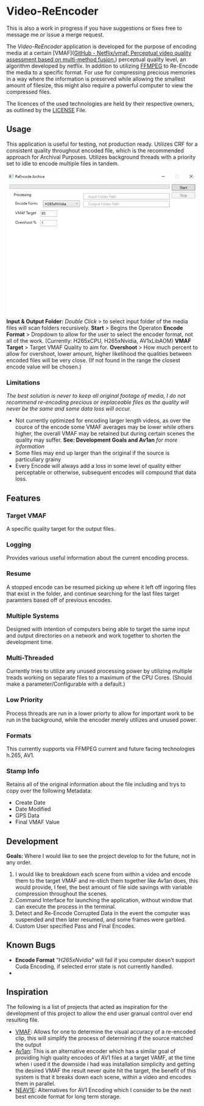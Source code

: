 # Video-ReEncoder

This is also a work in progress if you have suggestions or fixes free to message me or issue a merge request.

The _Video-ReEncoder_ application is developed for the purpose of encoding media at a certain [VMAF]([GitHub - Netflix/vmaf: Perceptual video quality assessment based on multi-method fusion.](https://github.com/Netflix/vmaf)) perceptual quality level, an algorithm developed by netflix. In addition to utilizing [FFMPEG](https://www.ffmpeg.org/) to Re-Encode the media to a specific format. For use for compressing precious memories in a way where the information is preserved while allowing the smallest amount of filesize, this might also require a powerful computer to view the compressed files.

The licences of the used technologies are held by their respective owners, as outlined by the [LICENSE](LICENSE.md) File.

## Usage
This application is useful for testing, not production ready. Utilizes CRF for a consistent quality throughout encoded file, which is the recommended approach for Archival Purposes. Utilizes background threads with a priority set to idle to encode multiple files in tandem.

![Preview.png](Documents\Images\Preview.png)
**Input & Output Folder:** _Double Click_ > to select input folder of the media files will scan folders recursively.
**Start** > Begins the Operaton
**Encode Format** > Dropdown to allow for the user to select the encoder format, not all of the work. (Currently:  H265xCPU, H265xNvidia,  AV1xLibAOM)
**VMAF Target** > Target VMAF Quality to aim for.
**Overshoot** > How much percent to allow for overshoot, lower amount, higher likelihood the qualities between encoded files will be very close. (If not found in the range the closest encode value will be chosen.)

### Limitations
*The best solution is never to keep all original footage of media, I do not recommend re-encoding precious or ireplaceable files as the quality will never be the same and some data loss will occur.*

- Not currently optimized for encoding larger length videos, as over the cource of the encode some VMAF averages may be lower while others higher, the overall VMAF may be retained but during certain scenes the quality may suffer. **See: Development Goals and Av1an** *for more information*
- Some files may end up larger than the original if the source is particullary grainy
- Every Encode will always add a loss in some level of quality either perceptable or otherwise, subsequent encodes will compound that data loss. 


## Features

### Target VMAF
A specific quality target for the output files.

### Logging
Provides various useful information about the current encoding process.

### Resume
A stopped encode can be resumed picking up where it left off ingoring files that exist in the folder, and continue searching for the last files target paramters based off of previous encodes.

### Multiple Systems
Designed with intention of computers being able to target the same input and output directories on a network and work together to shorten the development time.

### Multi-Threaded
Currently tries to utilize any unused processing power by utilizing multiple treads working on separate files to a maximum of the CPU Cores. (Should make a parameter/Configurable with a default.)

### Low Priority
Process threads are run in a lower priorty to allow for important work to be run in the background, while the encoder merely utilizes and unused power.

### Formats
This currently supports via FFMPEG current and future facing technologies h.265, AV1.

### Stamp Info
Retains all of the original information about the file including and trys to copy over the following Metadata:
 - Create Date
 - Date Modified
 - GPS Data
 - Final VMAF Value

## Development

**Goals:** Where I would like to see the project develop to for the future, not in any order.

1. I would like to breakdown each scene from within a video and encode them to the target VMAF and re-stich them together like Av1an does, this would provide, I feel, the best amount of file side savings with variable compression throughout the scenes.
2. Command Interface for launching the application, without window that can execute the process in the terminal.
3. Detect and Re-Encode Corrupted Data in the event the computer was suspended and then later resumed, and some frames were garbled.
4. Custom User specified Pass and Final Encodes.

## Known Bugs
- **Encode Format** _"H265xNvidia"_ will fail if you computer doesn't support Cuda Encoding, if selected error state is not currently handled.
- 

## Inspiration

The following is a list of projects that acted as inspiration for the development of this project to allow the end user granual control over end resulting file.
- [VMAF](https://github.com/Netflix/vmaf): Allows for one to determine the visual accuracy of a re-encoded clip, this will simplify the process of determining if the source matched the output 
- [Av1an](https://github.com/master-of-zen/Av1an): This is an alternative encoder which has a similar goal of providing high quality encodes of AV1 files at a target VAMF, at the time when i used it the downside i had was installation simplicity and getting the desired VMAF the result never quite hit the target, the benefit of this system is that it breaks down each scene, within a video and encodes them in parallel. 
- [NEAV1E](https://github.com/Alkl58/NotEnoughAV1Encodes): Alternatives for AV1 Encoding which I consider to be the next best encode format for long term storage.